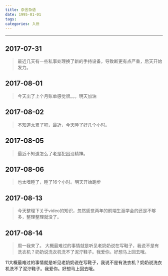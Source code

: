 ```yaml
---
title: 杂言杂语
date: 1995-01-01
tags:
categories: 入世
---
```

------

<!-- more -->

## 2017-07-31

> 最近几天有一些私事处理换了新的手持设备，导致断更有点严重，后天开始发力。

## 2017-08-01

> 今天出了上个月账单感觉很。。。明天加油

## 2017-08-02

> 不知道太累了吧，最近，今天睡了好几个小时。

## 2017-08-05

> 最近不知道怎么了老是犯困没精神。

## 2017-08-06

> 也太嗜睡了，睡了16个小时。明天开始跑步

## 2017-08-13

> 今天整理下关于video的知识，忽然感觉两年的前端生涯学会的还是不够多，整理整理就没了。

## 2017-08-14

> 周一我来了。
  大概最难过的事情就是听见老奶奶说在写鞋子，我说不是有洗衣机？奶奶说洗衣机洗不了泥泞鞋子。我爱你。好想马上回去哦。


11大概最难过的事情就是听见老奶奶说在写鞋子，我说不是有洗衣机？奶奶说洗衣机洗不了泥泞鞋子。我爱你。好想马上回去哦。
